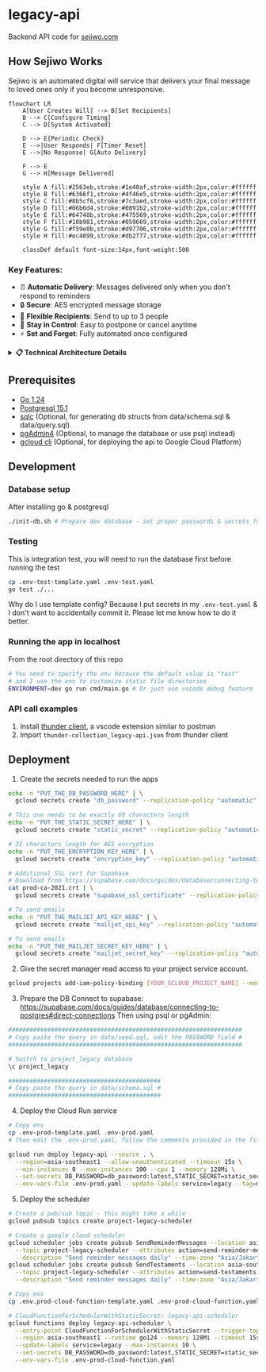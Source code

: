 # legacy-api
Backend API code for [sejiwo.com](https://sejiwo.com/)

## How Sejiwo Works

Sejiwo is an automated digital will service that delivers your final message to loved ones only if you become unresponsive.

```mermaid
flowchart LR
    A[User Creates Will] --> B[Set Recipients]
    B --> C[Configure Timing]
    C --> D[System Activated]
    
    D --> E{Periodic Check}
    E -->|User Responds| F[Timer Reset]
    E -->|No Response| G[Auto Delivery]
    
    F --> E
    G --> H[Message Delivered]
    
    style A fill:#2563eb,stroke:#1e40af,stroke-width:2px,color:#ffffff
    style B fill:#6366f1,stroke:#4f46e5,stroke-width:2px,color:#ffffff
    style C fill:#8b5cf6,stroke:#7c3aed,stroke-width:2px,color:#ffffff
    style D fill:#06b6d4,stroke:#0891b2,stroke-width:2px,color:#ffffff
    style E fill:#64748b,stroke:#475569,stroke-width:2px,color:#ffffff
    style F fill:#10b981,stroke:#059669,stroke-width:2px,color:#ffffff
    style G fill:#f59e0b,stroke:#d97706,stroke-width:2px,color:#ffffff
    style H fill:#ec4899,stroke:#db2777,stroke-width:2px,color:#ffffff
    
    classDef default font-size:14px,font-weight:500
```

### Key Features:
- ⏰ **Automatic Delivery**: Messages delivered only when you don't respond to reminders
- 🔒 **Secure**: AES encrypted message storage
- 📧 **Flexible Recipients**: Send to up to 3 people
- 🔄 **Stay in Control**: Easy to postpone or cancel anytime
- ⚡ **Set and Forget**: Fully automated once configured

<details>
<summary><strong>📋 Technical Architecture Details</strong></summary>

## System Architecture

```mermaid
graph TB
    subgraph CLIENT ["📱 Client"]
        WEB[Frontend<br/>sejiwo.com]
    end
    
    subgraph GATEWAY ["🌐 API Gateway"]
        LB[Load Balancer]
        MAIN[HTTP Server<br/>:8080]
    end
    
    subgraph API ["🔌 Endpoints"]
        API1[/legacy-api<br/>JWT Auth]
        API2[/legacy-api-secret<br/>User Secret]
        API3[/legacy-api-scheduler<br/>Static Secret]
    end
    
    subgraph LOGIC ["⚡ Business Logic"]
        FRONTEND[Frontend APIs]
        SCHEDULER[Scheduler APIs]
    end
    
    subgraph DATA ["💾 Data Layer"]
        DB[(PostgreSQL<br/>Database)]
        CACHE[Connection<br/>Pool]
    end
    
    subgraph EXTERNAL ["🔗 External Services"]
        MAILJET[Email<br/>Service]
        SECRETS[Secret<br/>Manager]
        PUBSUB[Message<br/>Queue]
    end
    
    subgraph SECURITY ["🔒 Security"]
        ENC[AES<br/>Encryption]
        JWT[JWT<br/>Verifier]
        SEC[Secret<br/>Generator]
    end
    
    subgraph CRON ["⏰ Automation"]
        CRON1[Daily Reminders<br/>19:22]
        CRON2[Send Testaments<br/>19:38]
    end
    
    %% Primary Flow
    WEB --> LB
    LB --> MAIN
    MAIN --> API1 & API2 & API3
    
    API1 & API2 --> FRONTEND
    API3 --> SCHEDULER
    
    FRONTEND & SCHEDULER --> DB
    FRONTEND & SCHEDULER --> ENC
    
    %% External Connections
    DB -.-> CACHE
    FRONTEND & SCHEDULER --> MAILJET
    ENC & MAILJET & DB --> SECRETS
    
    %% Authentication
    API1 --> JWT
    JWT -.-> WEB
    
    %% Scheduling
    CRON1 & CRON2 --> PUBSUB
    PUBSUB --> API3
    
    %% Modern Styling
    style CLIENT fill:#1e293b,stroke:#334155,stroke-width:2px,color:#f1f5f9
    style GATEWAY fill:#0f172a,stroke:#334155,stroke-width:2px,color:#f1f5f9
    style API fill:#164e63,stroke:#0891b2,stroke-width:2px,color:#f0f9ff
    style LOGIC fill:#3730a3,stroke:#4f46e5,stroke-width:2px,color:#f0f9ff
    style DATA fill:#7c2d12,stroke:#ea580c,stroke-width:2px,color:#fef7ed
    style EXTERNAL fill:#166534,stroke:#16a34a,stroke-width:2px,color:#f0fdf4
    style SECURITY fill:#991b1b,stroke:#dc2626,stroke-width:2px,color:#fef2f2
    style CRON fill:#6b21a8,stroke:#9333ea,stroke-width:2px,color:#faf5ff
    
    classDef nodeDefault font-size:12px,font-weight:600
    classDef default stroke-width:1.5px
```

## Database Schema

```mermaid
erDiagram
    EMAILS {
        varchar email PK "Primary identifier"
        timestamp created_at "Registration time"
        boolean is_active "Account status"
    }
    
    MESSAGES {
        uuid id PK "Message identifier"
        varchar email_creator FK "Message author"
        timestamp created_at "Creation time"
        varchar content_encrypted "Encrypted content"
        integer inactive_period_days "Delivery delay"
        integer reminder_interval_days "Reminder frequency"
        boolean is_active "Message status"
        char extension_secret "Extension token"
        date inactive_at "Delivery date"
        date next_reminder_at "Next reminder"
        integer sent_counter "Delivery attempts"
    }
    
    RECEIVERS {
        uuid message_id FK "Message reference"
        varchar email_receiver FK "Recipient email"
        boolean is_unsubscribed "Subscription status"
        char unsubscribe_secret "Unsubscribe token"
    }
    
    EMAILS ||--o{ MESSAGES : creates
    EMAILS ||--o{ RECEIVERS : receives
    MESSAGES ||--o{ RECEIVERS : "sent to"
```

### Key Technical Features:
- **🏗️ Architecture**: Go HTTP server on Google Cloud Run
- **🔐 Security**: AES encryption, JWT authentication, secret management
- **📊 Database**: PostgreSQL with optimized indexes for queries
- **📧 Email**: Mailjet integration with HTML templates
- **⏰ Scheduling**: Google Cloud Scheduler + Pub/Sub
- **🔄 Scalability**: Stateless design, connection pooling
- **📈 Monitoring**: Structured logging and error handling
- **🛡️ Reliability**: Transaction-based operations, retry logic

</details>

## Prerequisites
- [Go 1.24](https://go.dev/doc/install)
- [Postgresql 15.1](https://www.postgresql.org/download/)
- [sqlc](https://docs.sqlc.dev/en/latest/overview/install.html) (Optional, for generating db structs from data/schema.sql & data/query.sql)
- [pgAdmin4](https://www.pgadmin.org/download/) (Optional, to manage the database or use psql instead)
- [gcloud cli](https://cloud.google.com/sdk/docs/install) (Optional, for deploying the api to Google Cloud Platform)

## Development
### Database setup
After installing go & postgresql
```sh
./init-db.sh # Prepare dev database - set proper passwords & secrets for production
```

### Testing
This is integration test, you will need to run the database first before running the test
```sh
cp .env-test-template.yaml .env-test.yaml
go test ./...
```
Why do I use template config? Because I put secrets in my `.env-test.yaml` & I don't want to accidentally commit it. Please let me know how to do it better.

### Running the app in localhost
From the root directory of this repo
```sh
# You need to specify the env because the default value is "test"
# and I use the env to customize static file directories
ENVIRONMENT=dev go run cmd/main.go # Or just use vscode debug feature
```

### API call examples
1. Install [thunder client](https://www.thunderclient.com/), a vscode extension similar to postman
2. Import `thunder-collection_legacy-api.json` from thunder client

## Deployment
1. Create the secrets needed to run the apps
```sh
echo -n "PUT_THE_DB_PASSWORD_HERE" | \
  gcloud secrets create "db_password" --replication-policy "automatic" --data-file -

# This one needs to be exactly 69 characters length
echo -n "PUT_THE_STATIC_SECRET_HERE" | \
  gcloud secrets create "static_secret" --replication-policy "automatic" --data-file -

# 32 characters length for AES encryption
echo -n "PUT_THE_ENCRYPTION_KEY_HERE" | \
  gcloud secrets create "encryption_key" --replication-policy "automatic" --data-file -

# Additional SSL cert for Supabase
# Download from https://supabase.com/docs/guides/database/connecting-to-postgres#connecting-with-ssl
cat prod-ca-2021.crt | \
  gcloud secrets create "supabase_ssl_certificate" --replication-policy "automatic" --data-file -

# To send emails
echo -n "PUT_THE_MAILJET_API_KEY_HERE" | \
  gcloud secrets create "mailjet_api_key" --replication-policy "automatic" --data-file -

# To send emails
echo -n "PUT_THE_MAILJET_SECRET_KEY_HERE" | \
  gcloud secrets create "mailjet_secret_key" --replication-policy "automatic" --data-file -
```
2. Give the secret manager read access to your project service account.
```sh
gcloud projects add-iam-policy-binding [YOUR_GCLOUD_PROJECT_NAME] --member='serviceAccount:[YOUR_GCLOUD_PROJECT_NAME]@appspot.gserviceaccount.com' --role='roles/secretmanager.secretAccessor'
```
3. Prepare the DB
Connect to supabase: https://supabase.com/docs/guides/database/connecting-to-postgres#direct-connections
Then using psql or pgAdmin:
```sh
##################################################################
# Copy paste the query in data/seed.sql, edit the PASSWORD field #
##################################################################

# Switch to project_legacy database
\c project_legacy

###########################################
# Copy paste the query in data/schema.sql #
###########################################
```
4. Deploy the Cloud Run service
```sh
# Copy env
cp .env-prod-template.yaml .env-prod.yaml
# Then edit the .env-prod.yaml, follow the comments provided in the file

gcloud run deploy legacy-api --source . \
  --region=asia-southeast1 --allow-unauthenticated --timeout 15s \
  --min-instances 0 --max-instances 100 --cpu 1 --memory 128Mi \
  --set-secrets DB_PASSWORD=db_password:latest,STATIC_SECRET=static_secret:latest,ENCRYPTION_KEY=encryption_key:latest,MAILJET_API_KEY=mailjet_api_key:latest,MAILJET_SECRET_KEY=mailjet_secret_key:latest \
  --env-vars-file .env-prod.yaml --update-labels service=legacy --tag=main
```
5. Deploy the scheduler
```sh
# Create a pub/sub topic - this might take a while
gcloud pubsub topics create project-legacy-scheduler

# Create a google cloud scheduler
gcloud scheduler jobs create pubsub SendReminderMessages --location asia-southeast1 --schedule "22 19 * * *" \
  --topic project-legacy-scheduler --attributes action=send-reminder-messages \
  --description "Send reminder messages daily" --time-zone "Asia/Jakarta"
gcloud scheduler jobs create pubsub SendTestaments --location asia-southeast1 --schedule "38 19 * * *" \
  --topic project-legacy-scheduler --attributes action=send-testaments \
  --description "Send reminder messages daily" --time-zone "Asia/Jakarta"

# Copy env
cp .env.prod-cloud-function-template.yaml .env-prod-cloud-function.yaml

# CloudFunctionForSchedulerWithStaticSecret: legacy-api-scheduler
gcloud functions deploy legacy-api-scheduler \
  --entry-point CloudFunctionForSchedulerWithStaticSecret --trigger-topic project-legacy-scheduler \
  --region asia-southeast1 --runtime go124 --memory 128Mi --timeout 15s --gen2 \
  --update-labels service=legacy --max-instances 10 \
  --set-secrets DB_PASSWORD=db_password:latest,STATIC_SECRET=static_secret:latest,ENCRYPTION_KEY=encryption_key:latest,MAILJET_API_KEY=mailjet_api_key:latest,MAILJET_SECRET_KEY=mailjet_secret_key:latest \
  --env-vars-file .env-prod-cloud-function.yaml
```
